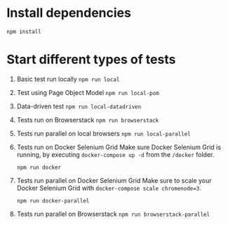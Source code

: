 # Install dependencies
`npm install`

# Start different types of tests
1. Basic test run locally
`npm run local`

2. Test using Page Object Model
`npm run local-pom`

3. Data-driven test
`npm run local-datadriven`

4. Tests run on Browserstack
`npm run browserstack`

5. Tests run parallel on local browsers
`npm run local-parallel`

6. Tests run on Docker Selenium Grid
Make sure Docker Selenium Grid is running, by executing `docker-compose up -d` from the `/docker` folder.

   `npm run docker`

7. Tests run parallel on Docker Selenium Grid
Make sure to scale your Docker Selenium Grid with `docker-compose scale chromenode=3`.

   `npm run docker-parallel`

8. Tests run parallel on Browserstack
`npm run browserstack-parallel`
